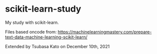 # scikit-learn-study
My study with scikit-learn.

Files based oncode from: https://machinelearningmastery.com/prepare-text-data-machine-learning-scikit-learn/

Extended by Tsubasa Kato on December 10th, 2021
